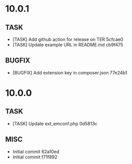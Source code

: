 # 10.0.1

## TASK

- [TASK] Add github action for release on TER 5cfcae0
- [TASK] Update example URL in README.md cb9f475

## BUGFIX

- [BUGFIX] Add extension key in composer.json 77e24b1

# 10.0.0

## TASK

- [TASK] Update ext_emconf.php 0d5813c

## MISC

- Initial commit 62a10ed
- Initial commit f71f892

